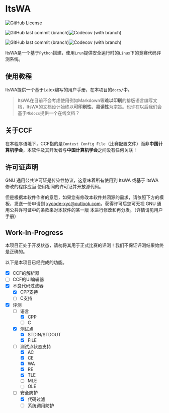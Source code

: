 # ItsWA

![GitHub License](https://img.shields.io/github/license/XYCode-Kerman/ItsWA?style=flat-square)

![GitHub last commit (branch)](https://img.shields.io/github/last-commit/XYCode-Kerman/ItsWA/master?style=flat-square&label=Last%20Commit%20on%20Master)![Codecov (with branch)](https://img.shields.io/codecov/c/github/XYCode-Kerman/ItsWA/master?style=flat-square&label=Coverage%20on%20Master)

![GitHub last commit (branch)](https://img.shields.io/github/last-commit/XYCode-Kerman/ItsWA/develop?style=flat-square&label=Last%20Commit%20on%20Develop)![Codecov (with branch)](https://img.shields.io/codecov/c/github/XYCode-Kerman/ItsWA/develop?style=flat-square&label=Coverage%20on%20Develop)

ItsWA是一个基于`Python`搭建，使用`Lrun`提供安全运行时的`Linux`下的竞赛代码评测系统。

## 使用教程

ItsWA提供一个基于Latex编写的用户手册，在本项目的`docs/`中。

> ItsWA在目前不会考虑使用例如Markdown等**难以印刷**的排版语言编写文档，ItsWA的文档设计始终以**可印刷性、易读性**为宗旨。也许在以后我们会基于`Mkdocs`提供一个在线文档？

## 关于CCF

在本程序语境下，CCF指的是`Contest Config File`（比赛配置文件）而非**中国计算机学会**，本软件及其开发者与**中国计算机学会**之间没有任何关联！

## 许可证声明

GNU 通用公共许可证是传染性协议，这意味着所有使用到 ItsWA 或基于 ItsWA 修改的程序应当
使用相同的许可证并开放源代码。

但是根据本软件作者的意愿，如果您有修改本软件并闭源的需求，请依照下方的模板，发送一份申请到
xycode-xyc@outlook.com，获得许可后您可无视 GNU 通用公共许可证中的条款来对本软件的某一版
本进行修改和再分发。（详情请见用户手册）

## Work-In-Progress

本项目正处于开发状态，请勿将其用于正式比赛的评测！我们不保证评测结果始终是正确的。

以下是本项目已经完成的功能。

- [x] CCF的解析器
- [ ] CCF的UI编辑器
- [x] 不良代码过滤器
  - [x] CPP支持
  - [ ] C支持
- [x] 评测
  - [ ] 语言
    - [x] CPP
    - [ ] C
  - [x] 测试点
    - [x] STDIN/STDOUT
    - [x] FILE
  - [ ] 测试点状态支持
    - [x] AC
    - [x] CE
    - [x] WA
    - [x] RE
    - [x] TLE
    - [ ] MLE
    - [ ] OLE
  - [ ] 安全防护
    - [x] 代码过滤
    - [ ] 系统调用防护
